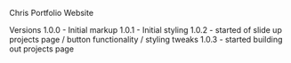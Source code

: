 Chris Portfolio Website

Versions
1.0.0 - Initial markup
1.0.1 - Initial styling
1.0.2 - started of slide up projects page / button functionality / styling tweaks
1.0.3 - started building out projects page
